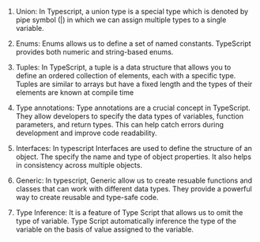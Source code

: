 1.  Union: In Typescript, a union type is a special type which is denoted by pipe symbol (|) in which we can assign multiple types to a single variable.

2. Enums: Enums allows us to define a set of named constants. TypeScript provides both numeric and string-based enums.

3. Tuples: In TypeScript, a tuple is a data structure that allows you to define an ordered collection of elements, each with a specific type. Tuples are similar to arrays but have a fixed length and the types of their elements are known at compile time

4. Type annotations: Type annotations are a crucial concept in TypeScript. They allow developers to specify the data types of variables, function parameters, and return types. This can help catch errors during development and improve code readability.

5. Interfaces: In typescript Interfaces are used to define the structure of an object. The specify the name and type of object properties. It also helps in consistency across multiple objects.

6. Generic: In typescript, Generic allow us to create resuable functions and classes that can work with different data types.
They provide a powerful way to create reusable and type-safe code.

7. Type Inference: It is a feature of Type Script that allows us to omit the type of variable. Type Script automatically 
inference the type of the variable on the basis of value assigned to the variable.